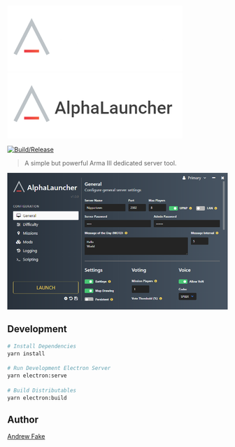 ![AlphaLauncher](static/images/logo-dark-mode.png#gh-dark-mode-only)
![AlphaLauncher](static/images/logo.png#gh-light-mode-only)

[![Build/Release](https://github.com/alphapseudo/alphalauncher/actions/workflows/build.yml/badge.svg)](https://github.com/alphapseudo/alphalauncher/actions/workflows/build.yml)

> A simple but powerful Arma III dedicated server tool.

![](static/images/launcher.png?raw)


## Development

```bash
# Install Dependencies
yarn install

# Run Development Electron Server
yarn electron:serve

# Build Distributables
yarn electron:build
```

## Author
[Andrew Fake](https://github.com/alphapseudo)
